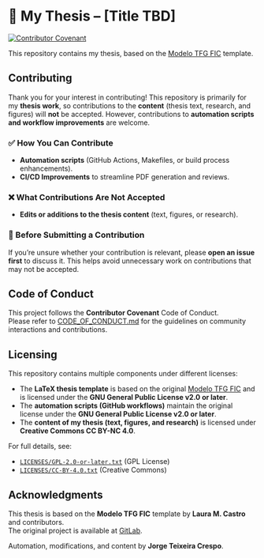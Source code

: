 # 📝 My Thesis – [Title TBD]

[![Contributor Covenant](https://img.shields.io/badge/Contributor%20Covenant-2.1-4baaaa.svg)](CODE_OF_CONDUCT.md)

This repository contains my thesis, based on the [Modelo TFG FIC](https://gitlab.com/lauramcastro/modelo-tfg-fic) template.

## Contributing

Thank you for your interest in contributing! This repository is primarily for my **thesis work**, so contributions to the **content** (thesis text, research, and figures) will **not** be accepted. However, contributions to **automation scripts and workflow improvements** are welcome.

### ✅ How You Can Contribute
- **Automation scripts** (GitHub Actions, Makefiles, or build process enhancements).
- **CI/CD Improvements** to streamline PDF generation and reviews.

### ❌ What Contributions Are Not Accepted
- **Edits or additions to the thesis content** (text, figures, or research).

### 📢 Before Submitting a Contribution
If you’re unsure whether your contribution is relevant, please **open an issue first** to discuss it. This helps avoid unnecessary work on contributions that may not be accepted.

## Code of Conduct
This project follows the **Contributor Covenant** Code of Conduct.  
Please refer to [CODE_OF_CONDUCT.md](CODE_OF_CONDUCT.md) for the guidelines on community interactions and contributions.

## Licensing

This repository contains multiple components under different licenses:

- The **LaTeX thesis template** is based on the original [Modelo TFG FIC](https://gitlab.com/lauramcastro/modelo-tfg-fic) and is licensed under the **GNU General Public License v2.0 or later**.
- The **automation scripts (GitHub workflows)** maintain the original license under the **GNU General Public License v2.0 or later**.
- The **content of my thesis (text, figures, and research)** is licensed under **Creative Commons CC BY-NC 4.0**.

For full details, see:
- [`LICENSES/GPL-2.0-or-later.txt`](LICENSES/GPL-2.0-or-later.txt) (GPL License)
- [`LICENSES/CC-BY-4.0.txt`](LICENSES/CC-BY-4.0.txt) (Creative Commons)

## Acknowledgments

This thesis is based on the **Modelo TFG FIC** template by **Laura M. Castro** and contributors.  
The original project is available at [GitLab](https://gitlab.com/lauramcastro/modelo-tfg-fic).

Automation, modifications, and content by **Jorge Teixeira Crespo**.
